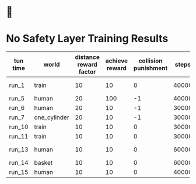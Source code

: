 # :panda_face:
# No Safety Layer Training Results

| tun time | world        | distance reward factor   | achieve reward | collision punishment | steps | time fraction | exe_time | note |
| -------- | ------------ | ------------------------ | -------------- | -------------------- | ----- | --------------| -------- | ---- |
| run_1    | train        | 10                       | 10             | 0                    | 40000 | 0.05          | 0.5      | using, goal is 422 |
| run_5    | human        | 20                       | 100            | -1                   | 40000 | 0.1           |          |      |
| run_6    | human        | 20                       | 10             | -1                   | 30000 | 0.1           |          |      |
| run_7    | one_cylinder | 20                       | 10             | -1                   | 30000 | 0.1           |          |      |
| run_10   | train        | 10                       | 10             | 0                    | 30000 | 0.05          | 0.5      | ent_coef=0.0001 |
| run_11   | train        | 10                       | 10             | 0                    | 30000 | 0.05          | 0.5      | ent_coef=0 |
| run_13   | human        | 10                       | 10             | 0                    | 60000 | 0.05          | 0.5      | learning very slowly |
| run_14   | basket       | 10                       | 10             | 0                    | 60000 | 0.05          | 0.5      | |
| run_15   | human        | 10                       | 10             | 0                    | 40000 | 0.05          | 0.5      | |
